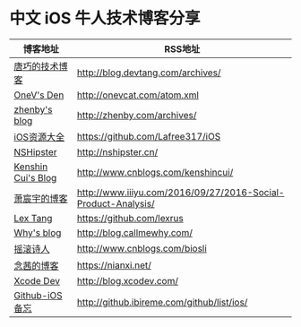 中文 iOS 牛人技术博客分享
=========


博客地址 | RSS地址
----- | -----
[唐巧的技术博客](http://blog.devtang.com/) | <http://blog.devtang.com/archives/>
[OneV's Den](http://onevcat.com) | <http://onevcat.com/atom.xml>
[zhenby's blog](http://zhenby.com/) | <http://zhenby.com/archives/>
[iOS资源大全](https://github.com/Lafree317) | <https://github.com/Lafree317/iOS>
[NSHipster](http://nshipster.cn/) | <http://nshipster.cn/>
[Kenshin Cui's Blog](http://www.cnblogs.com/kenshincui/) | <http://www.cnblogs.com/kenshincui/>
[萧宸宇的博客](http://www.iiiyu.com/2016/09/27/2016-Social-Product-Analysis/) | <http://www.iiiyu.com/2016/09/27/2016-Social-Product-Analysis/>
[Lex Tang](http://lexrus.com/) | <https://github.com/lexrus>
[Why's blog](http://blog.callmewhy.com/) | <http://blog.callmewhy.com/>
[摇滚诗人](http://www.cnblogs.com/biosli) | <http://www.cnblogs.com/biosli>
[念茜的博客](https://nianxi.net/) | <https://nianxi.net/>
[Xcode Dev](http://blog.xcodev.com/) | <http://blog.xcodev.com/>
[Github-iOS备忘](http://github.ibireme.com/github/list/ios/) | <http://github.ibireme.com/github/list/ios/>
